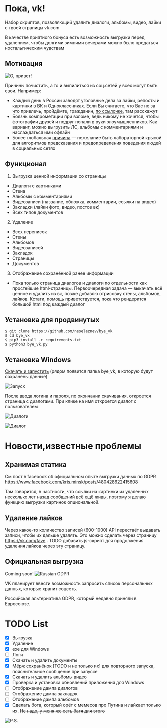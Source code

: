 # Пока, vk!

Набор скриптов, позволяющий удалить диалоги, альбомы, видео, лайки с
твоей страницы vk.com

В качестве приятного бонуса есть возможность выгрузки перед удалением,
чтобы долгими зимними вечерами можно было предаться ностальгическим
чувствам

## Мотивация

 ![О, привет!](https://user-images.githubusercontent.com/6990568/44307703-d4d2f700-a3af-11e8-96a5-384d0fec3f92.png)

Причины почистить, а то и выпилиться из соц.сетей у всех могут быть свои. Например:
 * Каждый день в России заводят уголовные дела за лайки, репосты и
 картинки в ВК и Одноклассниках. Если Вы считаете, что Вас не за что
 привлечь, пройдёмте, гражданин, [по ссылочке](https://medialeaks.ru/2907bva-idyom-na-posadku/),
 там расскажут
 * Боязнь компрометации при взломе, ведь никому не хочется, чтобы
 фотографии друзей и подруг попали в руки злоумышленников. Как вариант,
 можно выгрузить ЛС, альбомы с комментариями и наслаждаться ими офлайн
 * Более глобальная
 [причина](https://vc.ru/43175-pochemu-stoit-udalit-vse-akkaunty-v-socialnyh-setyah)
  &mdash; нежелание быть лабораторной крысой для алгоритмов предсказания и
  предопределения поведения людей в социальных сетях

## Функционал

1. Выгрузка ценной информации со страницы
 * Диалоги с картинками
 * Стена
 * Альбомы с комментариями
 * Видеозаписи (название, обложка, комментарии, ссылки на видео)
 * Закладки (лайки фото, видео, постов вк)
 * Всех типов документов
2. Удаление
 * Всех переписок
 * Стены
 * Альбомов
 * Видеозаписей
 * Закладок
 * Страницы
 * Документов
3. Отображение сохранённой ранее информации
 * Пока только страница диалогов и диалоги по отдельности как простейшие
 html-страницы. Первоочередная задача &mdash; выкачать всё ценное и
 удалить из вк, позже добавлю отрисовку стены, альбомов, лайков.
 Кстати, помощь приветствуется, пока что рендерится большой html
 под каждый диалог

## Установка для продвинутых

```
$ git clone https://github.com/neseleznev/bye_vk
$ cd bye_vk
$ pip3 install -r requirements.txt
$ python3 bye_vk.py
```

## Установка Windows

[Скачать и запустить](https://github.com/neseleznev/bye_vk/releases/download/0.2/bye_vk.0.2.exe)
(рядом появится папка bye_vk, в которую будут сохранены данные)

![Запуск](https://user-images.githubusercontent.com/6990568/43870452-3973d202-9b80-11e8-8479-e6dcf9ec2f94.png)

После ввода логина и пароля, по окончании скачивания, откроется страница с
диалогами. При клике на имя откроется диалог с пользователем

![Диалоги](https://user-images.githubusercontent.com/6990568/43869946-cb0393e0-9b7d-11e8-85ac-8d8b657d8486.png)

![Диалог](https://user-images.githubusercontent.com/6990568/43871401-24d5d246-9b85-11e8-8acd-d47812312e9e.png)

# Новости,известные проблемы

## Хранимая статика

См пост в facebook об официальном опыте выгрузки данных по GDPR https://www.facebook.com/kris.minsk/posts/480428622415608

Там говорится, в частности, что ссылки на картинки из удалённых несколько лет назад сообщений всё ещё живы, поэтому я делаю функцию выгрузки картинок опциональной.

## Удаление лайков

Через какое-то количество записей (600-1000) API перестаёт выдавать записи, чтобы их дальше удалять. Это можно сделать через страницу https://vk.com/fave . TODO добавить js-скрипт для продолжения удаления лайков через эту страницу.

## Официальная выгрузка

Coming soon!
![Russian GDPR](https://user-images.githubusercontent.com/6990568/44782463-00b06280-ab90-11e8-85d5-9ba9310d83bf.jpg)

VK планирует ввести возможность запросить список персональных данных, которые хранит соцсеть. 

Российская альтернатива GDPR, который недавно приняли в Евросоюзе.

# TODO List
- [x] Выгрузка
- [x] Удаление
- [x] exe для Windows
- [ ] Логи
- [x] Скачать и удалить документы
- [x] Мёрж сохранёнок [TODO и не только их] для повторного запуска, пояснительное сообщение при запуске
- [x] Скачать и удалить альбомы видео
- [x] Проверка и установка обновлений приложения для Windows
- [ ] Отображение дампа диалогов
- [ ] Отображение дампа закладок
- [ ] Отображение дампа альбомов
- [x] Сделать бота, который орёт с мемесов про Путина и лайкает только их.
  ~~Не надо, у меня же есть батя для этого~~

![P.S.](https://user-images.githubusercontent.com/6990568/44304265-b1805b80-a35f-11e8-8225-9842244ade31.png)